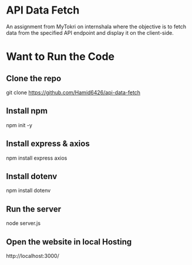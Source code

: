 # API Data Fetch
An assignment from MyTokri on internshala where the objective is to fetch data from the specified API endpoint and display it on the client-side.

# Want to Run the Code

## Clone the repo
git clone https://github.com/Hamid6426/api-data-fetch

## Install npm
npm init -y

## Install express & axios
npm install express axios

## Install dotenv
npm install dotenv

## Run the server
node server.js

## Open the website in local Hosting
http://localhost:3000/

